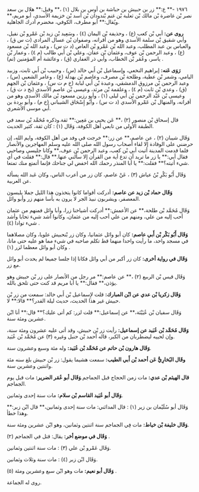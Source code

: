 ١٩٧٦ -** ع:** زر بن حبيش بن حباشة بن أوس بن بلال (١) ،** وقيل:** هلال بن سعد نصر بْن غاضرة بْن مالك بْن ثعلبة بْن غنم بْندودان بْن أسد بْن خزيمة الأسدي، أبو مريم،** ويُقال:** أبو مطرف، الكوفي، مخضرم أدرك الجاهلية.

**روى عن:** أبي بْن كعب (ع) ، وحذيفة بْن اليمان (٤) ، وسَعِيد بْن زيد بْن عَمْرو بْن نفيل، وأبي شقيق بْن سلمة الأسدي وهو من أقرانه، وصفوان بْن عسال المرادي (ت س ق) ، والعباس بن عبد المطلب، وعبد الله بْن عَمْرو بْن العاص (د ت س) ، وعبد الله بْن مسعود (ع) ، وعبد الرحمن بْن عوف، وعثمان بْن عفان، وعلي بْن أَبي طالب (م ٤) ، وعمار بْن ياسر، وعُمَر بْن الخطاب، وأبي ذر الغفاري (ق) ، وعائشة أم المؤمنين (تم) .

**رَوَى عَنه:** إبراهيم النخعي، وإسماعيل بْن أَبي خالد (سِ) ، وحبيب بْن أَبي ثابت، وزبيد اليامي، وشمر بْن عطية، وطلحة بْن مصرف، وعاصم بْن بهدلة (ع) ، وعامر الشعبي (س) ، وعبد الرحمن بْن مرزوق الدمشقي، وعبدة بْن أَبي لبابة (خ م ت س) ، وعثمان بْن الجهم (ق) ، وعدي بْن ثابت (م ٤) ، وعلقمة بْن مرثد، وعيسى بْن عاصم الأسدي (بخ د ت ق) ، وعيسى بْن عَبْد الرحمن بْن أَبي ليلى (١) ، وأبو رزين مسعود بْن مالك الأسدي وهو من أقرانه، والمنهال بْن عَمْرو الأسدي (د ت س) ، وأَبُو إِسْحَاق الشيباني (خ م) ، وأبو بردة بن أَبي موسى الأشعري.

قال إسحاق بْن منصور (٢) ،** عَن يحيى بن مَعِين:** ثقة.وذكره مُحَمَّد بْن سعد في الطبقة الأولى من تابعي أهل الكوفة، وَقَال (١) : كان ثقة، كثير الحديث.

وَقَال شيبان (٢) ، عن عاصم،** عن زر:** خرجت في وفد من أهل الكوفة، وايم الله، إن حرضني على الوفادة إلا لقاء أصحاب رسول الله صلى الله عليه وسلم المهاجرين والأنصار فلما قدمت المدينة أتيت أبي بْن كعب، وعبد الرحمن بْن عوف،** وكانا جليسي وصاحبي فقال أبي:** يا زر ما تريد أن تدع أية من القرأن إلا سألني عنها.** قال:** فقلت في أي شيء أتيته؟** فقلت:** يا أبا المنذر رحمك الله اخفض لي جناحك فإنما أتمتع منك تمتعا.

وَقَال أَبُو بَكْرِ بْنُ عياش (٣) ، عَنْ عاصم، كان زر من أعرب الناس، وكان عَبد الله يسأله عن العربية.

**وَقَال حماد بْن زيد عن عاصم:** أدركت أقواما كانوا يتخذون هذا الليل جملا يلبسون المعصفر، ويشربون نبيذ الجر لا يرون به بأسا منهم زر وأبو وائل.

وَقَال مُحَمَّد بْن طلحة،** عن الأعمش:** أدركت أشياخنا زرا، وأبا وائل فمنهم من عثمان أحب إليه من علي، ومنهم من علي أحب إليه من عثمان، وكانوا أشد شيء تحابا وأشد شيء توادا (٤) .

**وَقَال أَبُو بَكْر بْن أَبي عاصم:** كان أبو وائل عثمانيا، وكان زر بْنحبيش علويا، وكان مصلاهما في مسجد واحد، ما رأيت واحدا منهما قط تكلم صاحبه في شيء مما هو عليه حتى ماتا، وكان أبو وائل معظما لزر (١) .

**وَقَال في رواية أخرى:** كان زر أكبر من أبي وائل فكانا إذا جلسا جميعا لم يحدث أبو وائل مع زر.

وَقَال قيس بْن الربيع (٢) ،** عن عاصم:** مر رجل من الأنصار على زر بْن حبيش وهو يؤذن،** فقال:** يا أبا مريم قد كنت حتى تلحق بالله.

**وَقَال زكريا بْن عدي عن ابْن المبارك:** قلت لإِسماعيل بْن أَبي خالد: سمعت من زر بْن حبيش غير هذا الحديث، حديث ليلة القدر؟** قالا:** لا.

وَقَال سفيان بْن عُيَيْنَة،** عن إسماعيل:** قلت لزر: كم أتى عليك؟** قال:** أنا ابْن عشرين ومئة سنة.

**وَقَال مُحَمَّد بْن عُبَيد عن إسماعيل:** رأيت زر بْن حبيش، وقد أتى عليه عشرون ومئة سنة، وإن لحييه ليضطربان من الكبر، قاله أحمد بْن حنبل وغيره (٣) عن مُحَمَّد بْن عُبَيد.

**وَقَال هارون بْن حاتم عن مُحَمَّد بْن عُبَيد:** وله مئة وسبع وعشرون سنة.

**وقَال البُخارِيُّ عَن أحمد بْن أَبي الطيب:** سمعت هشيما يقول: زر بْن حبيش بلغ سنه مئة واثنتين وعشرين سنة.

**قال الهيثم بْن عدي:** مات زمن الحجاج قبل الجماجم.**وَقَال أبو عُمَر الضرير:** مات قبل يوم الجماجم.

**وَقَال أبو عُبَيد القاسم بْن سلام:** مات سنة إحدى وثمانين.

وَقَال أبو سُلَيْمان بن زير (١) : قال المدائني: مات سنة إحدى وثمانين،** قال ابْن زبر:** وهذا خطأ.

**وَقَال خليفة بْن خياط:** مات فِي الجماجم سنة اثنتين وثمانين، وهو ابْن عشرين ومئة سنة.

**وَقَال في موضع أخر:** يقال: قتل في الجماجم (٢) .

وَقَال عَمْرو بْن علي (٣) : مات سنة اثنتين وثمانين.

وَقَال ابْن زبر (٤) : مات سنة وثلاث وثمانين.

**وَقَال أبو نعيم:** مات وهو ابْن سبع وعشرين ومئة (٥) .

روى له الجماعة.